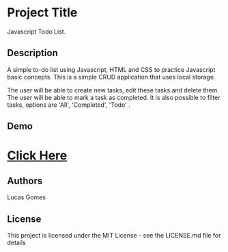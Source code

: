 # Project Title

Javascript Todo List.

## Description

A simple to-do list using Javascript, HTML and CSS to practice Javascript basic concepts.
This is a simple CRUD application that uses local storage. 

The user will be able to create new tasks, edit these tasks and delete them.
The user will be able to mark a task as completed. 
It is also possible to filter tasks, options are 'All', 'Completed', 'Todo' .

## Demo
# [Click Here](https://lucaas27.github.io/jsToDoList/)

## Authors

Lucas Gomes

## License

This project is licensed under the MIT License - see the LICENSE.md file for details

